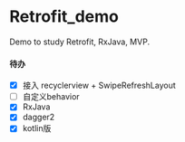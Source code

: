# Retrofit_demo
Demo to study Retrofit, RxJava, MVP.

####    待办
- [x]  接入 recyclerview + SwipeRefreshLayout
- [ ]  自定义behavior
- [x] RxJava
- [x] dagger2
- [x] kotlin版
